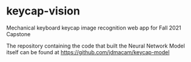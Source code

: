 # keycap-vision
Mechanical keyboard keycap image recognition web app for Fall 2021 Capstone

The repository containing the code that built the Neural Network Model itself can be found at https://github.com/jdmacam/keycap-model
